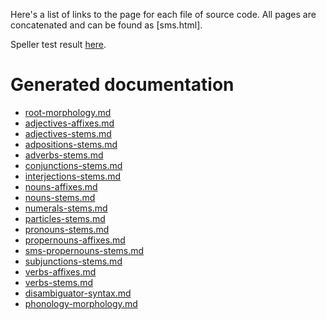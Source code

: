 Here's a list of links to the page for each file of source code. All pages are concatenated and can be found as [sms.html].

Speller test result [here](speller-report.html).

# Generated documentation
* [root-morphology.md](root-morphology.md)
* [adjectives-affixes.md](adjectives-affixes.md)
* [adjectives-stems.md](adjectives-stems.md)
* [adpositions-stems.md](adpositions-stems.md)
* [adverbs-stems.md](adverbs-stems.md)
* [conjunctions-stems.md](conjunctions-stems.md)
* [interjections-stems.md](interjections-stems.md)
* [nouns-affixes.md](nouns-affixes.md)
* [nouns-stems.md](nouns-stems.md)
* [numerals-stems.md](numerals-stems.md)
* [particles-stems.md](particles-stems.md)
* [pronouns-stems.md](pronouns-stems.md)
* [propernouns-affixes.md](propernouns-affixes.md)
* [sms-propernouns-stems.md](sms-propernouns-stems.md)
* [subjunctions-stems.md](subjunctions-stems.md)
* [verbs-affixes.md](verbs-affixes.md)
* [verbs-stems.md](verbs-stems.md)
* [disambiguator-syntax.md](disambiguator-syntax.md)
* [phonology-morphology.md](phonology-morphology.md)
